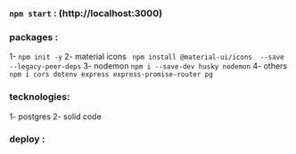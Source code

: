 
### `npm start` : (http://localhost:3000) 

### packages : 
1- `npm init -y`
2- material icons ` npm install @material-ui/icons  --save --legacy-peer-deps`
3- nodemon `npm i --save-dev husky nodemon`
4- others `npm i cors dotenv express express-promise-router pg`

### tecknologies:
1- postgres
2- solid code

### deploy : 